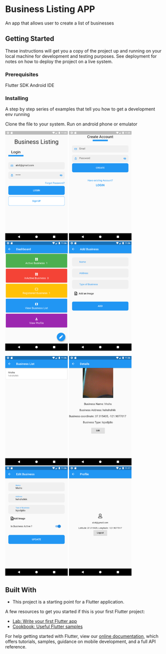 # Business Listing APP

An app that allows user to create a list of businesses

## Getting Started

These instructions will get you a copy of the project up and running on your local machine for development and testing purposes. See deployment for notes on how to deploy the project on a live system.

### Prerequisites
Flutter SDK 
Android IDE


### Installing

A step by step series of examples that tell you how to get a development env running

Clone the file to your system.
Run on android phone or emulator


<img src ="screenshots/ss1.png" width = "200" height = "350">  <img src ="screenshots/ss2.png" width = "200" height = "350"> <img src ="screenshots/ss3.png" width = "200" height = "350"> <img src ="screenshots/ss4.png" width = "200" height = "350"> 

<img src ="screenshots/ss5.png" width = "200" height = "350"> <img src ="screenshots/ss6.png" width = "200" height = "350"> <img src ="screenshots/ss7.png" width = "200" height = "350"> <img src ="screenshots/ss8.png" width = "200" height = "350">



## Built With

* This project is a starting point for a Flutter application.

A few resources to get you started if this is your first Flutter project:

- [Lab: Write your first Flutter app](https://flutter.dev/docs/get-started/codelab)
- [Cookbook: Useful Flutter samples](https://flutter.dev/docs/cookbook)

For help getting started with Flutter, view our
[online documentation](https://flutter.dev/docs), which offers tutorials,
samples, guidance on mobile development, and a full API reference.



